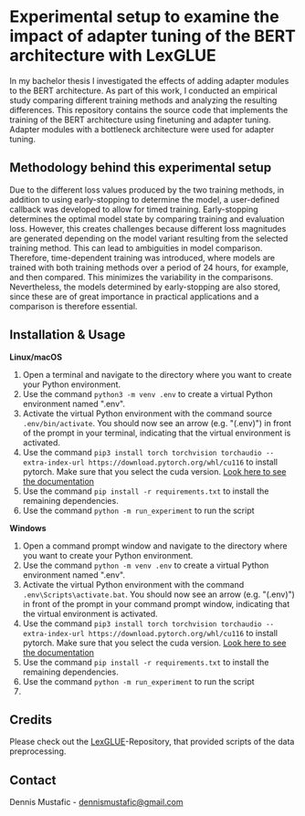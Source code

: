 # Experimental setup to examine the impact of adapter tuning of the BERT architecture with LexGLUE
In my bachelor thesis I investigated the effects of adding adapter modules to the BERT architecture. As part of this work, I conducted an empirical study comparing different training methods and analyzing the resulting differences. This repository contains the source code that implements the training of the BERT architecture using finetuning and adapter tuning. Adapter modules with a bottleneck architecture were used for adapter tuning. 

## Methodology behind this experimental setup
Due to the different loss values produced by the two training methods, in addition to using early-stopping to determine the model, a user-defined callback was developed to allow for timed training. Early-stopping determines the optimal model state by comparing training and evaluation loss. However, this creates challenges because different loss magnitudes are generated depending on the model variant resulting from the selected training method. This can lead to ambiguities in model comparison. Therefore, time-dependent training was introduced, where models are trained with both training methods over a period of 24 hours, for example, and then compared. This minimizes the variability in the comparisons. Nevertheless, the models determined by early-stopping are also stored, since these are of great importance in practical applications and a comparison is therefore essential.

## Installation & Usage
**Linux/macOS**
1. Open a terminal and navigate to the directory where you want to create your Python environment.
2. Use the command `python3 -m venv .env` to create a virtual Python environment named ".env".
3. Activate the virtual Python environment with the command source `.env/bin/activate`. You should now see an arrow (e.g. "(.env)") in front of the prompt in your terminal, indicating that the virtual environment is activated.
4. Use the command `pip3 install torch torchvision torchaudio --extra-index-url https://download.pytorch.org/whl/cu116` to install pytorch. Make sure that you select the cuda version. [Look here to see the documentation](https://pytorch.org/)
5. Use the command `pip install -r requirements.txt` to install the remaining dependencies.
6. Use the command `python -m run_experiment` to run the script

**Windows**
1. Open a command prompt window and navigate to the directory where you want to create your Python environment.
2. Use the command `python -m venv .env` to create a virtual Python environment named ".env".
3. Activate the virtual Python environment with the command `.env\Scripts\activate.bat`. You should now see an arrow (e.g. "(.env)") in front of the prompt in your command prompt window, indicating that the virtual environment is activated.
4. Use the command `pip3 install torch torchvision torchaudio --extra-index-url https://download.pytorch.org/whl/cu116` to install pytorch. Make sure that you select the cuda version. [Look here to see the documentation](https://pytorch.org/)
5. Use the command `pip install -r requirements.txt` to install the remaining dependencies.
6. Use the command `python -m run_experiment` to run the script
7. 
## Credits
Please check out the  [LexGLUE](https://github.com/coastalcph/lex-glue)-Repository, that provided scripts of the data preprocessing. 

## Contact
Dennis Mustafic - dennismustafic@gmail.com
